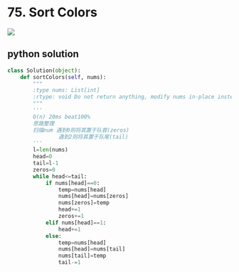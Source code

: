 # 75. Sort Colors
<img src="https://github.com/vampire1996/LeetCode/blob/master/Problems/101-200/111.%20Minimum%20Depth%20of%20Binary%20Tree/problem.png"/>


## python solution
```python
class Solution(object):
    def sortColors(self, nums):
        """
        :type nums: List[int]
        :rtype: void Do not return anything, modify nums in-place instead.
        """
        '''
        O(n) 20ms beat100%
        思路整理
        扫描num 遇到0则将其置于队首(zeros)
                遇到2则将其置于队尾(tail) 
        '''
        l=len(nums)
        head=0
        tail=l-1
        zeros=0
        while head<=tail:
            if nums[head]==0:
                temp=nums[head]
                nums[head]=nums[zeros]
                nums[zeros]=temp
                head+=1
                zeros+=1
            elif nums[head]==1:
                head+=1
            else:
                temp=nums[head]
                nums[head]=nums[tail]
                nums[tail]=temp
                tail-=1 
```

